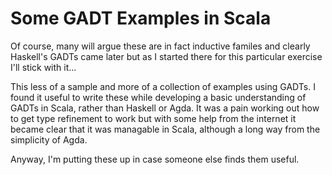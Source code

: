 Some GADT Examples in Scala
============================

Of course, many will argue these are in fact inductive familes
and clearly Haskell's GADTs came later but as I started there for
this particular exercise I'll stick with it...

This less of a sample and more of a collection of examples using GADTs.
I found it useful to write these while developing a basic understanding of GADTs
in Scala, rather than Haskell or Agda. It was a pain working out how to get
type refinement to work but with some help from the internet it became clear that it was 
managable in Scala, although a long way from the simplicity of Agda.

Anyway, I'm putting these up in case someone else finds them useful.
